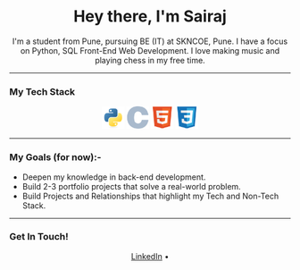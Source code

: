 <h1 align="center">Hey there, I'm Sairaj</h1>

<p align="center">
  I'm a student from Pune, pursuing BE (IT) at SKNCOE, Pune.
  I have a focus on Python, SQL Front-End Web Development. 
  I love making music and playing chess in my free time.
</p>

---

### My Tech Stack
<p align="center">
  <img src="https://raw.githubusercontent.com/devicons/devicon/master/icons/python/python-original.svg" alt="python" width="40" height="40"/>
  <img src="https://raw.githubusercontent.com/devicons/devicon/master/icons/c/c-original.svg" alt="c" width="40" height="40"/>
  <img src="https://raw.githubusercontent.com/devicons/devicon/master/icons/html5/html5-original.svg" alt="html5" width="40" height="40"/>
  <img src="https://raw.githubusercontent.com/devicons/devicon/master/icons/css3/css3-original.svg" alt="css3" width="40" height="40"/>
</p>

---

###  My Goals (for now):-

* Deepen my knowledge in back-end development.
* Build 2-3 portfolio projects that solve a real-world problem.
* Build Projects and Relationships that highlight my Tech and Non-Tech Stack.

---

###  Get In Touch!

<p align="center">
  <a href="https://www.linkedin.com/in/sairaj-salve-901b93318" target="_blank">LinkedIn</a> •
  </p>
